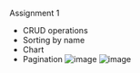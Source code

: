 Assignment 1
- CRUD operations
- Sorting by name
- Chart 
- Pagination
  ![image](https://github.com/georgianapetricele/MPP/assets/115110913/7960eb38-26ea-42db-907f-7f5b7f16bb48)
  ![image](https://github.com/georgianapetricele/MPP/assets/115110913/c2d177d7-6a4a-494e-9707-612d1e0279eb)

